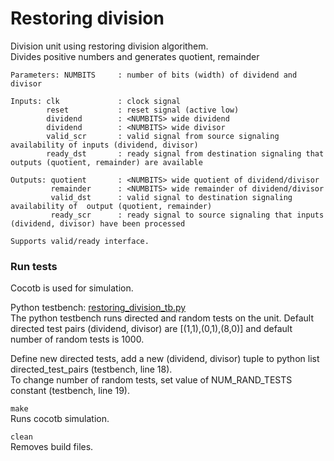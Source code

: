 # Restoring division

Division unit using restoring division algorithem.\
Divides positive numbers and generates quotient, remainder

```
Parameters: NUMBITS     : number of bits (width) of dividend and divisor

Inputs: clk             : clock signal
        reset           : reset signal (active low)
        dividend        : <NUMBITS> wide dividend
        dividend        : <NUMBITS> wide divisor
        valid_scr       : valid signal from source signaling availability of inputs (dividend, divisor)
        ready_dst       : ready signal from destination signaling that outputs (quotient, remainder) are available

Outputs: quotient       : <NUMBITS> wide quotient of dividend/divisor
         remainder      : <NUMBITS> wide remainder of dividend/divisor
         valid_dst      : valid signal to destination signaling availability of  output (quotient, remainder)
         ready_scr      : ready signal to source signaling that inputs (dividend, divisor) have been processed

Supports valid/ready interface.
```

### Run tests
Cocotb is used for simulation.

Python testbench: [restoring_division_tb.py](../sim/restoring_division_tb.py)\
The python testbench runs directed and random tests on the unit. 
Default directed test pairs (dividend, divisor) are [(1,1),(0,1),(8,0)] and default number of random tests is 1000.

Define new directed tests, add a new (dividend, divisor) tuple to python list directed_test_pairs (testbench, line 18).\
To change number of random tests, set value of NUM_RAND_TESTS constant (testbench, line 19).

`make`\
Runs cocotb simulation.

`clean`\
Removes build files.
